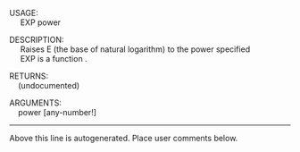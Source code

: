 USAGE:  
&nbsp;&nbsp;&nbsp;&nbsp;&nbsp;EXP&nbsp;power&nbsp;  
  
DESCRIPTION:  
&nbsp;&nbsp;&nbsp;&nbsp;&nbsp;Raises&nbsp;E&nbsp;(the&nbsp;base&nbsp;of&nbsp;natural&nbsp;logarithm)&nbsp;to&nbsp;the&nbsp;power&nbsp;specified  
&nbsp;&nbsp;&nbsp;&nbsp;&nbsp;EXP&nbsp;is&nbsp;a&nbsp;function&nbsp;.  
  
RETURNS:  
&nbsp;&nbsp;&nbsp;&nbsp;(undocumented)  
  
ARGUMENTS:  
&nbsp;&nbsp;&nbsp;&nbsp;power&nbsp;[any-number!]  
___
Above this line is autogenerated. Place user comments below.